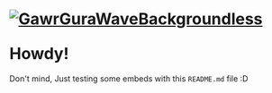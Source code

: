 # <p>[![GawrGuraWaveBackgroundless](https://emoji.gg/assets/emoji/6949-gawrgurawavebackgroundless.png)](https://emoji.gg/emoji/6949-gawrgurawavebackgroundless)</p> Howdy!

Don't mind, Just testing some embeds with this `README.md` file :D
